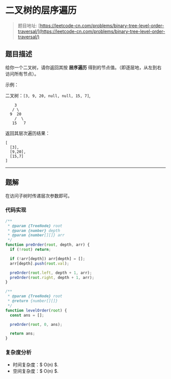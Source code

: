 # 二叉树的层序遍历

> 题目地址: [https://leetcode-cn.com/problems/binary-tree-level-order-traversal/](https://leetcode-cn.com/problems/binary-tree-level-order-traversal/)

## 题目描述

给你一个二叉树，请你返回其按 **层序遍历** 得到的节点值。（即逐层地，从左到右访问所有节点）。

示例：

二叉树：`[3, 9, 20, null, null, 15, 7]`,

```
    3
   / \
  9  20
    /  \
   15   7
```

返回其层次遍历结果：

```
[
  [3],
  [9,20],
  [15,7]
]
```

------

## 题解

在访问子树时传递层次参数即可。

### 代码实现

```js
/**
 * @param {TreeNode} root
 * @param {number} depth
 * @param {number[][]} arr
 */
function preOrder(root, depth, arr) {
  if (!root) return;

  if (!arr[depth]) arr[depth] = [];
  arr[depth].push(root.val);

  preOrder(root.left, depth + 1, arr);
  preOrder(root.right, depth + 1, arr);
}

/**
 * @param {TreeNode} root
 * @return {number[][]}
 */
function levelOrder(root) {
  const ans = [];

  preOrder(root, 0, ans);

  return ans;
}
```

### 复杂度分析

* 时间复杂度：$ O(n) $.
* 空间复杂度：$ O(n) $.
